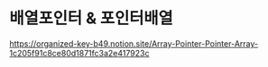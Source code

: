 # 배열포인터 & 포인터배열

https://organized-key-b49.notion.site/Array-Pointer-Pointer-Array-1c205f91c8ce80d1871fc3a2e417923c
